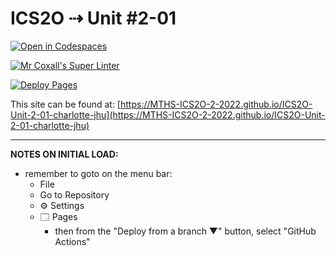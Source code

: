 # ICS2O ⇢ Unit #2-01

[![Open in Codespaces](https://classroom.github.com/assets/launch-codespace-f4981d0f882b2a3f0472912d15f9806d57e124e0fc890972558857b51b24a6f9.svg)](https://classroom.github.com/open-in-codespaces?assignment_repo_id=10410326)

[![Mr Coxall's Super Linter](https://github.com/MTHS-ICS2O-2-2022/ICS2O-Unit-2-01-charlotte-jhu/workflows/Mr%20Coxall's%20Super%20Linter/badge.svg)](https://github.com/MTHS-ICS2O-2-2022/ICS2O-Unit-2-01-charlotte-jhu/actions)

[![Deploy Pages](https://github.com/MTHS-ICS2O-2-2022/ICS2O-Unit-2-01-charlotte-jhu/workflows/Deploy%20Pages/badge.svg)](https://github.com/MTHS-ICS2O-2-2022/ICS2O-Unit-2-01-charlotte-jhu/actions)

This site can be found at: [https://MTHS-ICS2O-2-2022.github.io/ICS2O-Unit-2-01-charlotte-jhu](https://MTHS-ICS2O-2-2022.github.io/ICS2O-Unit-2-01-charlotte-jhu)

---

**NOTES ON INITIAL LOAD:**
- remember to goto on the menu bar:
  - File
  - Go to Repository
  - ⚙ Settings
  - 🗔 Pages
    - then from the "Deploy from a branch ▼" button, select "GitHub Actions"
